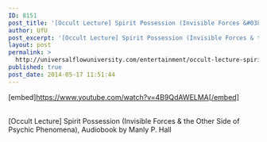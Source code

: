 ```yaml
---
ID: 8151
post_title: '[Occult Lecture] Spirit Possession (Invisible Forces &#038; Psychic Phenomena),'
author: UfU
post_excerpt: '[Occult Lecture] Spirit Possession (Invisible Forces & the Other Side of Psychic Phenomena), Audiobook by Manly P. Hall'
layout: post
permalink: >
  http://universalflowuniversity.com/entertainment/occult-lecture-spirit-possession-invisible-forces-psychic-phenomena/
published: true
post_date: 2014-05-17 11:51:44
---
```

[embed]https://www.youtube.com/watch?v=4B9QdAWELMA[/embed]</br></br>
<p>[Occult Lecture] Spirit Possession (Invisible Forces & the Other Side of Psychic Phenomena), Audiobook by Manly P. Hall</p>